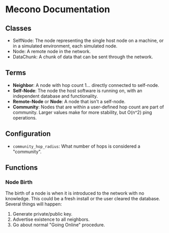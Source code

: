 # Mecono Documentation

## Classes
* SelfNode: The node representing the single host node on a machine, or in a simulated environment, each simulated node.
* Node: A remote node in the network.
* DataChunk: A chunk of data that can be sent through the network.

## Terms
* **Neighbor**: A node with hop count 1... directly connected to self-node.
* **Self-Node**: The node the host software is running on, with an independent database and functionality.
* **Remote-Node** or **Node**: A node that isn't a self-node.
* **Community**: Nodes that are within a user-defined hop count are part of community. Larger values make for more stability, but O(n^2) ping operations.

## Configuration
* `community_hop_radius`: What number of hops is considered a "community".

## Functions
### Node Birth
The birth of a node is when it is introduced to the network with no knowledge. This could be a fresh install or the user cleared the database. Several things will happen:
1. Generate private/public key.
2. Advertise existence to all neighbors.
3. Go about normal "Going Online" procedure.

###
